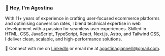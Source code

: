 ### 👋 Hey, I'm Agostina

With 11+ years of experience in crafting user-focused ecommerce platforms and optimising conversion rates, I blend technical expertise in web development with a passion for seamless user experiences. Skilled in HTML, CSS, JavaScript, TypeScript, React, Next.js, Astro, and Tailwind CSS, I deliver clean, scalable, and high-performance solutions.

📌 Connect with me on [LinkedIn](https://www.linkedin.com/in/agostinagiannelli/) or email me at [agostinagiannelli@gmail.com](mailto:agostinagiannelli@gmail.com).